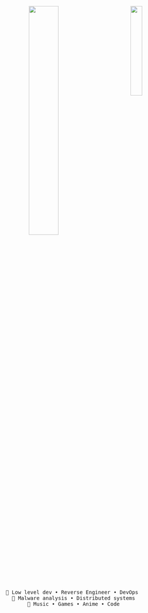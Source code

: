 <div align="center">
<img src="https://1.bp.blogspot.com/-0Xn1mEYIdAs/YBEPrWq6z7I/AAAAAAAAPVY/TibKamKAwO4p8Nfk7w3tTg1e0Df74BKXACLcBGAsYHQ/s0/Arknights.jpg" width="25%" align="right" />
<img src="https://readme-typing-svg.demolab.com?font=Great+Vibes&weight=1000&pause=1000&color=F77DE2&center=true&vCenter=true&random=false&width=335&lines=Reverse+engineer+%26+Developper+%F0%9F%90%BE" width="40%" />
<br><br>
<pre>
    💼 Low level dev • Reverse Engineer • DevOps 
    📖 Malware analysis • Distributed systems
    🐾 Music • Games • Anime • Code
</pre>
<br><br>
</div>

